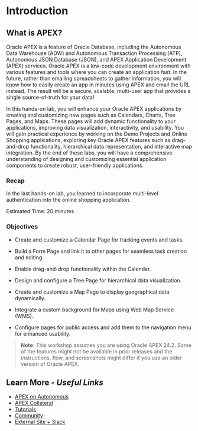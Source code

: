 # Introduction

## **What is APEX?**

Oracle APEX is a feature of Oracle Database, including the Autonomous Data Warehouse (ADW) and Autonomous Transaction Processing (ATP), Autonomous JSON Database (JSON), and APEX Application Development (APEX) services. Oracle APEX is a low-code development environment with various features and tools where you can create an application fast. In the future, rather than emailing spreadsheets to gather information, you will know how to easily create an app in minutes using APEX and email the URL instead. The result will be a secure, scalable, multi-user app that provides a single source-of-truth for your data!

In this hands-on lab, you will enhance your Oracle APEX applications by creating and customizing new pages such as Calendars, Charts, Tree Pages, and Maps. These pages will add dynamic functionality to your applications, improving data visualization, interactivity, and usability. You will gain practical experience by working on the Demo Projects and Online Shopping applications, exploring key Oracle APEX features such as drag-and-drop functionality, hierarchical data representation, and interactive map integration. By the end of these labs, you will have a comprehensive understanding of designing and customizing essential application components to create robust, user-friendly applications.

### Recap

In the last hands-on lab, you learned to incorporate multi-level authentication into the online shopping application.

Estimated Time: 20 minutes

### Objectives

- Create and customize a Calendar Page for tracking events and tasks.

- Build a Form Page and link it to other pages for seamless task creation and editing.

- Enable drag-and-drop functionality within the Calendar.

- Design and configure a Tree Page for hierarchical data visualization.

- Create and customize a Map Page to display geographical data dynamically.

- Integrate a custom background for Maps using Web Map Service (WMS).

- Configure pages for public access and add them to the navigation menu for enhanced usability.

> **Note:** This workshop assumes you are using Oracle APEX 24.2. Some of the features might not be available in prior releases and the instructions, flow, and screenshots might differ if you use an older version of Oracle APEX.

## Learn More - *Useful Links*

- [APEX on Autonomous](https://apex.oracle.com/autonomous)
- [APEX Collateral](https://www.oracle.com/database/technologies/appdev/apex/collateral.html)
- [Tutorials](https://apex.oracle.com/en/learn/tutorials)
- [Community](https://apex.oracle.com/community)
- [External Site + Slack](http://apex.world)
